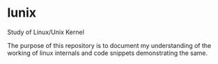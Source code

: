 # lunix
Study of Linux/Unix Kernel

The purpose of this repository is to document my understanding of the working of linux internals and code snippets demonstrating the same.
